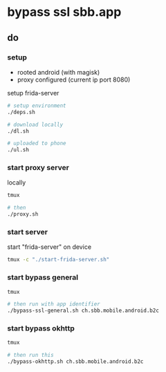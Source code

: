 # bypass ssl sbb.app

## do

### setup

* rooted android (with magisk)
* proxy configured (current ip port 8080)

setup frida-server

```bash
# setup environment
./deps.sh

# download locally
./dl.sh

# uploaded to phone
./ul.sh
```

### start proxy server

locally

```bash
tmux

# then
./proxy.sh
```

### start server

start "frida-server" on device

```bash
tmux -c "./start-frida-server.sh"
```

### start bypass general

```bash
tmux

# then run with app identifier
./bypass-ssl-general.sh ch.sbb.mobile.android.b2c
```

### start bypass okhttp

```bash
tmux

# then run this
./bypass-okhttp.sh ch.sbb.mobile.android.b2c
```
